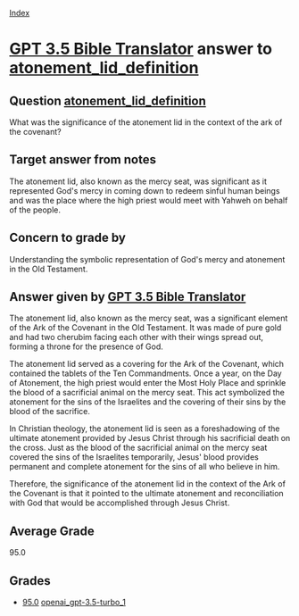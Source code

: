 
[Index](../../../index.md)
# [GPT 3.5 Bible Translator](../../answering_models/GPT_3.5_Bible_Translator.md) answer to [atonement_lid_definition](../../questions/atonement_lid_definition.md)

## Question [atonement_lid_definition](../../questions/atonement_lid_definition.md)
What was the significance of the atonement lid in the context of the ark of the covenant?

## Target answer from notes
The atonement lid, also known as the mercy seat, was significant as it represented God's mercy in coming down to redeem sinful human beings and was the place where the high priest would meet with Yahweh on behalf of the people.

## Concern to grade by
Understanding the symbolic representation of God's mercy and atonement in the Old Testament.

## Answer given by [GPT 3.5 Bible Translator](../../answering_models/GPT_3.5_Bible_Translator.md)
The atonement lid, also known as the mercy seat, was a significant element of the Ark of the Covenant in the Old Testament. It was made of pure gold and had two cherubim facing each other with their wings spread out, forming a throne for the presence of God.

The atonement lid served as a covering for the Ark of the Covenant, which contained the tablets of the Ten Commandments. Once a year, on the Day of Atonement, the high priest would enter the Most Holy Place and sprinkle the blood of a sacrificial animal on the mercy seat. This act symbolized the atonement for the sins of the Israelites and the covering of their sins by the blood of the sacrifice.

In Christian theology, the atonement lid is seen as a foreshadowing of the ultimate atonement provided by Jesus Christ through his sacrificial death on the cross. Just as the blood of the sacrificial animal on the mercy seat covered the sins of the Israelites temporarily, Jesus' blood provides permanent and complete atonement for the sins of all who believe in him.

Therefore, the significance of the atonement lid in the context of the Ark of the Covenant is that it pointed to the ultimate atonement and reconciliation with God that would be accomplished through Jesus Christ.

## Average Grade
95.0

## Grades
 * [95.0](./atonement_lid_definition_grades/openai_gpt-3.5-turbo_1.md) [openai_gpt-3.5-turbo_1](../../grading_models/openai_gpt-3.5-turbo_1.md)
